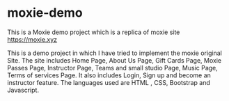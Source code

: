 # moxie-demo
This is a Moxie demo project which is a replica of moxie site https://moxie.xyz

This is a demo project in which I have tried to implement the moxie original Site.
The site includes Home Page, About Us Page, Gift Cards Page, Moxie Passes Page, Instructor Page, Teams and small studio Page, Music Page, Terms of services Page.
It also includes Login, Sign up and become an instructor feature. The languages used are HTML , CSS, Bootstrap and Javascript.

